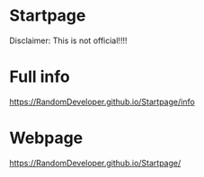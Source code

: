 # Startpage
Disclaimer: This is not official!!!!

# Full info
https://RandomDeveloper.github.io/Startpage/info

# Webpage
https://RandomDeveloper.github.io/Startpage/
